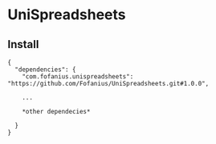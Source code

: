 # UniSpreadsheets

## Install

```
{
  "dependencies": {
    "com.fofanius.unispreadsheets": "https://github.com/Fofanius/UniSpreadsheets.git#1.0.0",

    ...

    *other dependecies*

  }
}
```